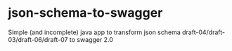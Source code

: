 # json-schema-to-swagger
Simple (and incomplete) java app to transform json schema draft-04/draft-03/draft-06/draft-07 to swagger 2.0

